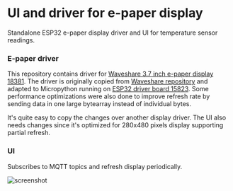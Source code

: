 # UI and driver for e-paper display

Standalone ESP32 e-paper display driver and UI for temperature sensor readings.

### E-paper driver

This repository contains driver for [Waveshare 3.7 inch e-paper display 18381](https://www.waveshare.com/3.7inch-e-paper.htm). 
The driver is originally copied from [Waveshare repository](https://github.com/waveshare/e-Paper/blob/master/RaspberryPi_JetsonNano/python/lib/waveshare_epd/epd3in7.py) 
and adapted to Micropython running on [ESP32 driver board 15823](https://www.waveshare.com/e-Paper-ESP32-Driver-Board.htm). Some performance optimizations
were also done to improve refresh rate by sending data in one large bytearray instead of individual bytes.

It's quite easy to copy the changes over another display driver. The UI also needs changes since it's optimized for 280x480 pixels display supporting partial refresh.

### UI

Subscribes to MQTT topics and refresh display periodically.

![screenshot](https://github.com/skarppi/smart-home/raw/master/micropython/e-paper/screenshot.jpg "Screenshot")